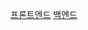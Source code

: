 <a href="https://github.com/Gym-PT-dev/Gym-PT-frontend"><u>프론트엔드</u></a>
<a href="https://github.com/Gym-PT-dev/Gym-PT-backend"><u>백엔드</u></a>
